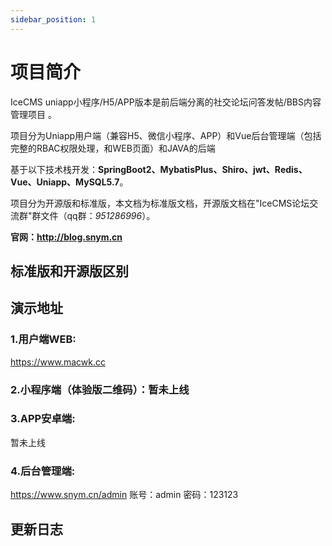 ```yaml
---
sidebar_position: 1
---
```


# 项目简介

IceCMS uniapp小程序/H5/APP版本是前后端分离的社交论坛问答发帖/BBS内容管理项目 。

项目分为Uniapp用户端（兼容H5、微信小程序、APP）和Vue后台管理端（包括完整的RBAC权限处理，和WEB页面）和JAVA的后端

基于以下技术栈开发：**SpringBoot2、MybatisPlus、Shiro、jwt、Redis、Vue、Uniapp、MySQL5.7**。

项目分为开源版和标准版，本文档为标准版文档，开源版文档在"IceCMS论坛交流群"群文件（qq群：*951286996*）。

**官网：http://blog.snym.cn**

## 标准版和开源版区别

## 演示地址

### 1.用户端WEB:

https://www.macwk.cc

### 2.小程序端（体验版二维码）：暂未上线

### 3.APP安卓端:

暂未上线

### 4.后台管理端:

https://www.snym.cn/admin 账号：admin 密码：123123

## 更新日志
